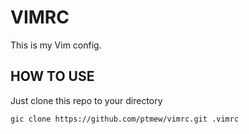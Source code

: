 # VIMRC
This is my Vim config.

## HOW TO USE 
Just clone this repo to your directory 
```
gic clone https://github.com/ptmew/vimrc.git .vimrc
```
